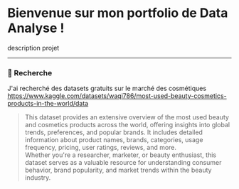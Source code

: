 # Bienvenue sur mon portfolio de Data Analyse !

description projet

---

### :hibiscus: Recherche

J'ai recherché des datasets gratuits sur le marché des cosmétiques
https://www.kaggle.com/datasets/waqi786/most-used-beauty-cosmetics-products-in-the-world/data

> This dataset provides an extensive overview of the most used beauty and cosmetics products across the world, offering insights into global trends, preferences, and popular brands. It includes detailed information about product names, brands, categories, usage frequency, pricing, user ratings, reviews, and more.<br>
> Whether you're a researcher, marketer, or beauty enthusiast, this dataset serves as a valuable resource for understanding consumer behavior, brand popularity, and market trends within the beauty industry.
